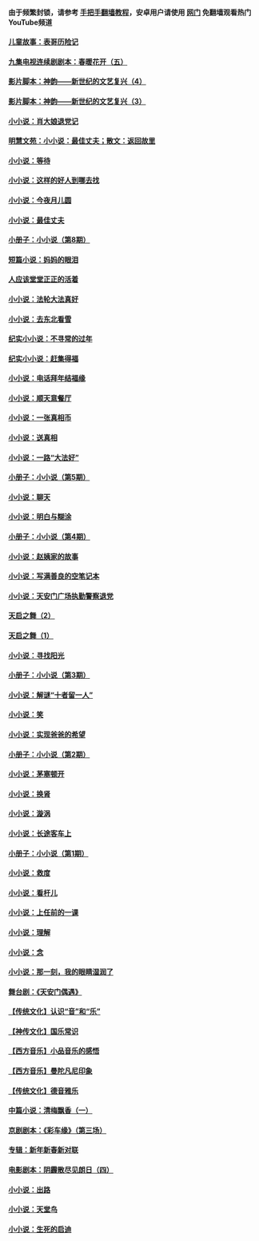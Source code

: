 #### 由于频繁封锁，请参考 [手把手翻墙教程](https://github.com/gfw-breaker/guides/wiki/)，安卓用户请使用 [网门](https://github.com/gfw-breaker/nogfw/blob/master/dl.md?t=06062001) 免翻墙观看热门YouTube频道 

#### [儿童故事：表哥历险记](../pages/328/383535.md?t=06062001) 

#### [九集电视连续剧剧本：春暖花开（五）](../pages/328/275919.md?t=06062001) 

#### [影片脚本：神韵——新世纪的文艺复兴（4）](../pages/328/266089.md?t=06062001) 

#### [影片脚本：神韵——新世纪的文艺复兴（3）](../pages/328/266087.md?t=06062001) 

#### [小小说：肖大娘退党记](../pages/328/239807.md?t=06062001) 

#### [明慧文苑：小小说：最佳丈夫；散文：返回故里](../pages/328/3439.md?t=06062001) 

#### [小小说：等待](../pages/328/223927.md?t=06062001) 

#### [小小说：这样的好人到哪去找](../pages/328/209396.md?t=06062001) 

#### [小小说：今夜月儿圆](../pages/328/193588.md?t=06062001) 

#### [小小说：最佳丈夫](../pages/328/190938.md?t=06062001) 

#### [小册子：小小说（第8期）](../pages/328/188202.md?t=06062001) 

#### [短篇小说：妈妈的眼泪](../pages/328/187712.md?t=06062001) 

#### [人应该堂堂正正的活着](../pages/328/182430.md?t=06062001) 

#### [小小说：法轮大法真好](../pages/328/174669.md?t=06062001) 

#### [小小说：去东北看雪](../pages/328/173882.md?t=06062001) 

#### [纪实小小说：不寻常的过年](../pages/328/173187.md?t=06062001) 

#### [纪实小小说：赶集得福](../pages/328/172652.md?t=06062001) 

#### [小小说：电话拜年结福缘](../pages/328/172533.md?t=06062001) 

#### [小小说：顺天意餐厅](../pages/328/170182.md?t=06062001) 

#### [小小说：一张真相币](../pages/328/169410.md?t=06062001) 

#### [小小说：送真相](../pages/328/166713.md?t=06062001) 

#### [小小说：一路“大法好”](../pages/328/162016.md?t=06062001) 

#### [小册子：小小说（第5期）](../pages/328/161131.md?t=06062001) 

#### [小小说：聊天](../pages/328/159640.md?t=06062001) 

#### [小小说：明白与糊涂](../pages/328/158101.md?t=06062001) 

#### [小册子：小小说（第4期）](../pages/328/158006.md?t=06062001) 

#### [小小说：赵姨家的故事](../pages/328/157843.md?t=06062001) 

#### [小小说：写满善良的空笔记本](../pages/328/157382.md?t=06062001) 

#### [小小说：天安门广场执勤警察退党](../pages/328/156982.md?t=06062001) 

#### [天启之舞（2）](../pages/328/153440.md?t=06062001) 

#### [天启之舞（1）](../pages/328/153439.md?t=06062001) 

#### [小小说：寻找阳光](../pages/328/153065.md?t=06062001) 

#### [小册子：小小说（第3期）](../pages/328/151715.md?t=06062001) 

#### [小小说：解谜“十者留一人”](../pages/328/148967.md?t=06062001) 

#### [小小说：笑](../pages/328/148905.md?t=06062001) 

#### [小小说：实现爸爸的希望](../pages/328/148096.md?t=06062001) 

#### [小册子：小小说（第2期）](../pages/328/147214.md?t=06062001) 

#### [小小说：茅塞顿开](../pages/328/147030.md?t=06062001) 

#### [小小说：换肾](../pages/328/146770.md?t=06062001) 

#### [小小说：漩涡](../pages/328/146683.md?t=06062001) 

#### [小小说：长途客车上](../pages/328/145076.md?t=06062001) 

#### [小册子：小小说（第1期）](../pages/328/143963.md?t=06062001) 

#### [小小说：救度](../pages/328/143927.md?t=06062001) 

#### [小小说：看杆儿](../pages/328/142137.md?t=06062001) 

#### [小小说：上任前的一课](../pages/328/140808.md?t=06062001) 

#### [小小说：理解](../pages/328/140476.md?t=06062001) 

#### [小小说：念](../pages/328/139513.md?t=06062001) 

#### [小小说：那一刻，我的眼睛湿润了](../pages/328/138476.md?t=06062001) 

#### [舞台剧：《天安门偶遇》](../pages/328/117155.md?t=06062001) 

#### [【传统文化】认识“音”和“乐”](../pages/328/108667.md?t=06062001) 

#### [【神传文化】国乐常识](../pages/328/104225.md?t=06062001) 

#### [【西方音乐】小品音乐的感悟](../pages/328/102924.md?t=06062001) 

#### [【西方音乐】曼陀凡尼印象](../pages/328/102922.md?t=06062001) 

#### [【传统文化】德音雅乐](../pages/328/102923.md?t=06062001) 

#### [中篇小说：清梅飘香（一）](../pages/328/101058.md?t=06062001) 

#### [京剧剧本：《彩车缘》（第三场）](../pages/328/96434.md?t=06062001) 

#### [专辑：新年新春新对联](../pages/328/94991.md?t=06062001) 

#### [电影剧本：阴霾散尽见朗日（四）](../pages/328/87081.md?t=06062001) 

#### [小小说：出路](../pages/328/84848.md?t=06062001) 

#### [小小说：天堂鸟](../pages/328/83084.md?t=06062001) 

#### [小小说：生死的启迪](../pages/328/70977.md?t=06062001) 


